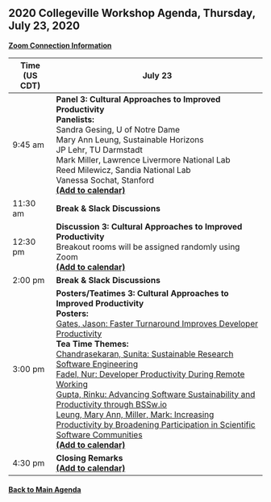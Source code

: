 
## 2020 Collegeville Workshop Agenda, Thursday, July 23, 2020

[**Zoom Connection Information**](https://docs.google.com/document/d/1c7KDU-re5Ux0_vf01LRXedCBUASmDqdzryC2hC31PP8/edit?usp=sharing)

| **Time (US CDT)**| **July 23** |
|---|---|
| 9:45 am  | **Panel 3: Cultural Approaches to Improved Productivity** <br> **Panelists:** <br> Sandra Gesing, U of Notre Dame <br> Mary Ann Leung, Sustainable Horizons <br> JP Lehr, TU Darmstadt <br> Mark Miller, Lawrence Livermore National Lab <br> Reed Milewicz, Sandia National Lab <br> Vanessa Sochat, Stanford <br> [**(Add to calendar)**](CW20-Panel-3-Cultural-Approaches.ics) |
| 11:30 am | **Break & Slack Discussions** |
| 12:30 pm | **Discussion 3: Cultural Approaches to Improved Productivity** <br> Breakout rooms will be assigned randomly using Zoom <br> [**(Add to calendar)**](CW20-Discussion-3-Cultural-Approaches.ics) |
| 2:00 pm | **Break & Slack Discussions** |
| 3:00 pm | **Posters/Teatimes 3: Cultural Approaches to Improved Productivity** <br> **Posters:**  <br> [Gates, Jason: Faster Turnaround Improves Developer Productivity](WorkshopResources/Posters/gates-turnaround-improvements-poster.pdf) <br> **Tea Time Themes:** <br> [Chandrasekaran, Sunita: Sustainable Research Software Engineering](WorkshopResources/TeatimeThemes/chandrasekaran-rse.md) <br> [Fadel, Nur: Developer Productivity During Remote Working](WorkshopResources/TeatimeThemes/fadel-remote-working.md) <br> [Gupta, Rinku: Advancing Software Sustainability and Productivity through BSSw.io](WorkshopResources/TeatimeThemes/gupta-bssw.md) <br> [Leung, Mary Ann, Miller, Mark: Increasing Productivity by Broadening Participation in Scientific Software Communities](WorkshopResources/TeatimeThemes/leung-broadening-participation.md) <br> [**(Add to calendar)**](CW20-TeaTime-Posters-3.ics) |
| 4:30 pm | **Closing Remarks** <br> [**(Add to calendar)**](CW20-ClosingRemarks.ics) |



#### [Back to Main Agenda](Agenda.md)
